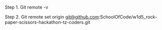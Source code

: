 Step 1.
Git remote -v

Step 2.
Git remote set origin git@github.com:SchoolOfCode/w1d5_rock-paper-scissors-hackathon-tz-coders.git
